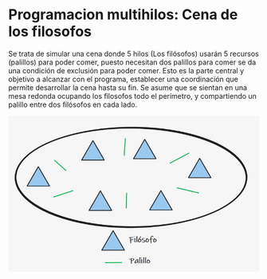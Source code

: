 # Programacion multihilos: Cena de los filosofos
Se trata de simular una cena  donde 5 hilos (Los filósofos) usarán 5 recursos (palillos) para poder comer, puesto necesitan dos palillos para comer se da una condición de exclusión para poder comer. Esto es la parte central y objetivo a alcanzar con el programa, establecer una coordinación que permite desarrollar la cena hasta su fin. Se asume que se sientan en una mesa redonda ocupando los filosofos todo el perímetro, y compartiendo un palillo entre dos filósofos en cada lado.


<img src="https://github.com/Marius9595/Programacion_multihilos_cena_de_los_filosofos/blob/main/esquema_planteamiento.png?raw=true"/>

